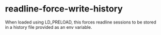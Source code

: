 # readline-force-write-history
When loaded using LD_PRELOAD, this forces readline sessions to be stored in a history file provided as an env variable. 

